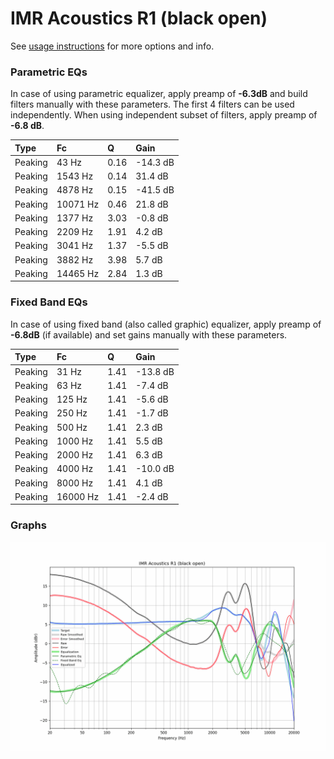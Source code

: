 # IMR Acoustics R1 (black open)
See [usage instructions](https://github.com/jaakkopasanen/AutoEq#usage) for more options and info.

### Parametric EQs
In case of using parametric equalizer, apply preamp of **-6.3dB** and build filters manually
with these parameters. The first 4 filters can be used independently.
When using independent subset of filters, apply preamp of **-6.8 dB**.

| Type    | Fc       |    Q | Gain     |
|:--------|:---------|:-----|:---------|
| Peaking | 43 Hz    | 0.16 | -14.3 dB |
| Peaking | 1543 Hz  | 0.14 | 31.4 dB  |
| Peaking | 4878 Hz  | 0.15 | -41.5 dB |
| Peaking | 10071 Hz | 0.46 | 21.8 dB  |
| Peaking | 1377 Hz  | 3.03 | -0.8 dB  |
| Peaking | 2209 Hz  | 1.91 | 4.2 dB   |
| Peaking | 3041 Hz  | 1.37 | -5.5 dB  |
| Peaking | 3882 Hz  | 3.98 | 5.7 dB   |
| Peaking | 14465 Hz | 2.84 | 1.3 dB   |

### Fixed Band EQs
In case of using fixed band (also called graphic) equalizer, apply preamp of **-6.8dB**
(if available) and set gains manually with these parameters.

| Type    | Fc       |    Q | Gain     |
|:--------|:---------|:-----|:---------|
| Peaking | 31 Hz    | 1.41 | -13.8 dB |
| Peaking | 63 Hz    | 1.41 | -7.4 dB  |
| Peaking | 125 Hz   | 1.41 | -5.6 dB  |
| Peaking | 250 Hz   | 1.41 | -1.7 dB  |
| Peaking | 500 Hz   | 1.41 | 2.3 dB   |
| Peaking | 1000 Hz  | 1.41 | 5.5 dB   |
| Peaking | 2000 Hz  | 1.41 | 6.3 dB   |
| Peaking | 4000 Hz  | 1.41 | -10.0 dB |
| Peaking | 8000 Hz  | 1.41 | 4.1 dB   |
| Peaking | 16000 Hz | 1.41 | -2.4 dB  |

### Graphs
![](./IMR%20Acoustics%20R1%20(black%20open).png)